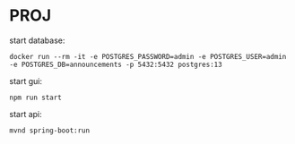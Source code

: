 # PROJ

start database:

    docker run --rm -it -e POSTGRES_PASSWORD=admin -e POSTGRES_USER=admin -e POSTGRES_DB=announcements -p 5432:5432 postgres:13

start gui:

    npm run start

start api:

    mvnd spring-boot:run
